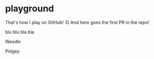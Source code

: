 # playground
That's how I play on GitHub! :D
And here goes the first PR in the repo!

blu blu bla bla

Weedle

Pidgey

